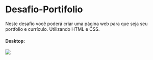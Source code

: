 # Desafio-Portifolio
Neste desafio você poderá criar uma página web para que seja seu portfolio e currículo. Utilizando HTML e CSS.

#### Desktop:
<img src="https://user-images.githubusercontent.com/38302212/149957805-f709c513-078c-418c-9205-bb2ebed75dee.PNG"/>
